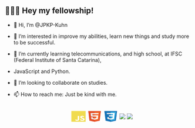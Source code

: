 
  ## 👾🐱‍💻 Hey my fellowship!
    
  - 👋 Hi, I’m @JPKP-Kuhn
- 👀 I’m interested in improve my abilities, learn new things and study more to be successful.
- 🌱 I’m currently learning telecommunications, and high school, at IFSC (Federal Institute of Santa Catarina), 
- JavaScript and Python.
- 💞️ I’m looking to collaborate on studies.
- 📫 How to reach me: Just be kind with me.
 
  
  <div style="display: inline_block" align="center"><br>
  <img align="center" alt="JS" height="30" width="40" src="https://raw.githubusercontent.com/devicons/devicon/master/icons/javascript/javascript-plain.svg" />
  <img align="center" alt="HTML" height="30" width="40" src="https://raw.githubusercontent.com/devicons/devicon/master/icons/html5/html5-original.svg" />
   <img align="center" alt="CSS" height="30" width="40" src="https://raw.githubusercontent.com/devicons/devicon/master/icons/css3/css3-original.svg" />
  <img align="center" src="https://img.shields.io/badge/Node.js-43853D?style=for-the-badge&logo=node.js&logoColor=white"/>
  <img align="center" src=https://img.shields.io/badge/Arduino_IDE-00979D?style=for-the-badge&logo=arduino&logoColor=white

<!---
JPKP-Kuhn/JPKP-Kuhn is a ✨ special ✨ repository because its `README.md` (this file) appears on your GitHub profile.
You can click the Preview link to take a look at your changes.
--->
